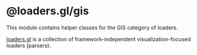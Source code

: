 # @loaders.gl/gis

This module contains helper classes for the GIS category of loaders.

[loaders.gl](https://loaders.gl/docs) is a collection of framework-independent visualization-focused loaders (parsers).
